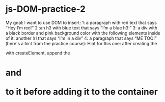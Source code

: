 # js-DOM-practice-2

My goal: I want to use DOM to insert: 
1: a paragraph with red text that says “Hey I’m red!”
2 :an h3 with blue text that says “I’m a blue h3!”
3: a div with a black border and pink background color with the following elements inside of it:
another h1 that says “I’m in a div”
4: a paragraph that says “ME TOO!”
(here's a hint from the practice course): Hint for this one: after creating the <div> with createElement, append the <h1> and <p> to it before adding it to the container
